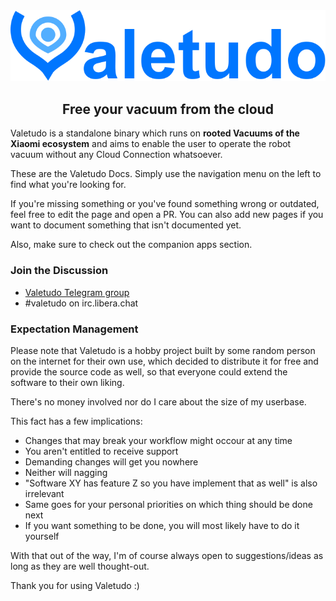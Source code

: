 <div align="center">
    <img src="https://raw.githubusercontent.com/Hypfer/Valetudo/master/assets/logo/valetudo_logo_with_name.svg" width="800" alt="valetudo">
    <p align="center"><h2>Free your vacuum from the cloud</h2></p>
</div>

Valetudo is a standalone binary which runs on **rooted Vacuums of the Xiaomi ecosystem** and aims to enable the user to operate the robot vacuum without any Cloud Connection whatsoever.

These are the Valetudo Docs.
Simply use the navigation menu on the left to find what you're looking for.


If you're missing something or you've found something wrong or outdated, feel free to edit the page and open a PR.
You can also add new pages if you want to document something that isn't documented yet.

Also, make sure to check out the companion apps section.

### Join the Discussion
* [Valetudo Telegram group](https://t.me/joinchat/TQOdpFUY0WIwNGEy)
* \#valetudo on irc.libera.chat

### Expectation Management
Please note that Valetudo is a hobby project built by some random person on the internet for their own use,
which decided to distribute it for free and provide the source code as well, so that everyone could extend the
software to their own liking.

There's no money involved nor do I care about the size of my userbase.

This fact has a few implications:
* Changes that may break your workflow might occour at any time
* You aren't entitled to receive support
* Demanding changes will get you nowhere
* Neither will nagging
* "Software XY has feature Z so you have implement that as well" is also irrelevant
* Same goes for your personal priorities on which thing should be done next
* If you want something to be done, you will most likely have to do it yourself


With that out of the way, I'm of course always open to suggestions/ideas as long as they are well thought-out.

Thank you for using Valetudo :)
